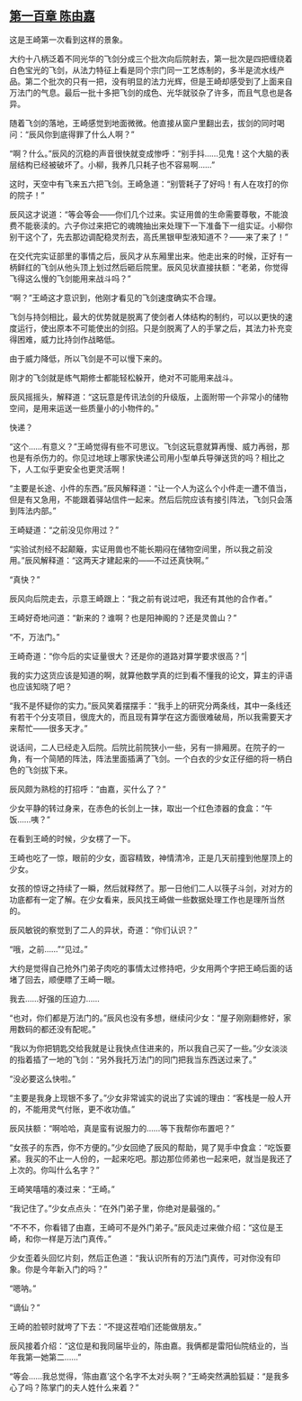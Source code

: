 ## [第一百章 陈由嘉](https://www.xxbiquge.com/11_11207/8875903.html)


  这是王崎第一次看到这样的景象。

  大约十八柄泛着不同光华的飞剑分成三个批次向后院射去，第一批次是四把缠绕着白色宝光的飞剑，从法力特征上看是同个宗门同一工艺炼制的，多半是流水线产品。第二个批次的只有一把，没有明显的法力光辉，但是王崎却感受到了上面来自万法门的气息。最后一批十多把飞剑的成色、光华就驳杂了许多，而且气息也是各异。

  随着飞剑的落地，王崎感觉到地面微微。他直接从窗户里翻出去，拔剑的同时喝问：“辰风你到底得罪了什么人啊？”

  “啊？什么。”辰风的沉稳的声音很快就变成惨呼：“别手抖……见鬼！这个大脑的表层结构已经被破坏了。小柳，我养几只耗子也不容易啊……”

  这时，天空中有飞来五六把飞剑。王崎急道：“别管耗子了好吗！有人在攻打的你的院子！”

  辰风这才说道：“等会等会——你们几个过来。实证用兽的生命需要尊敬，不能浪费不能亵渎的。六子你过来把它的魂魄抽出来处理下一下准备下一组实证。小柳你别干这个了，先去那边调配稳灵剂去，高氏黑银甲型液知道不？——来了来了！”

  在交代完实证部里的事情之后，辰风才从东厢里出来。他走出来的时候，正好有一柄鲜红的飞剑从他头顶上划过然后砸后院里。辰风见状直接扶额：“老弟，你觉得飞得这么慢的飞剑能用来战斗吗？”

  “啊？”王崎这才意识到，他刚才看见的飞剑速度确实不合理。

  飞剑与持剑相比，最大的优势就是脱离了使剑者人体结构的制约，可以以更快的速度运行，使出原本不可能使出的剑招。只是剑脱离了人的手掌之后，其法力补充变得困难，威力比持剑作战略低。

  由于威力降低，所以飞剑是不可以慢下来的。

  刚才的飞剑就是练气期修士都能轻松躲开，绝对不可能用来战斗。

  辰风摇摇头，解释道：“这玩意是传讯法剑的升级版，上面附带一个非常小的储物空间，是用来运送一些质量小的小物件的。”

  快递？

  “这个……有意义？”王崎觉得有些不可思议。飞剑这玩意就算再慢、威力再弱，那也是有杀伤力的。你见过地球上哪家快递公司用小型单兵导弹送货的吗？相比之下，人工似乎更安全也更灵活啊！

  “主要是长途、小件的东西。”辰风解释道：“让一个人为这么个小件走一遭不值当，但是有又急用，不能跟着驿站信件一起来。然后后院应该有接引阵法，飞剑只会落到阵法内部。”

  王崎疑道：“之前没见你用过？”

  “实验试剂经不起颠簸，实证用兽也不能长期闷在储物空间里，所以我之前没用。”辰风解释道：“这两天才建起来的——不过还真快啊。”

  “真快？”

  辰风向后院走去，示意王崎跟上：“我之前有说过吧，我还有其他的合作者。”

  王崎好奇地问道：“新来的？谁啊？也是阳神阁的？还是灵兽山？”

  “不，万法门。”

  王崎奇道：“你今后的实证量很大？还是你的道路对算学要求很高？”|

  我的实力这货应该是知道的啊，就算他数学真的烂到看不懂我的论文，算主的评语也应该知晓了吧？

  “我不是怀疑你的实力。”辰风笑着摆摆手：“我手上的研究分两条线，其中一条线还有若干个分支项目，很庞大的，而且现有算学在这方面很难破局，所以我需要天才来帮忙——很多天才。”

  说话间，二人已经走入后院。后院比前院狭小一些，另有一排厢房。在院子的一角，有一个简陋的阵法，阵法里面插满了飞剑。一个白衣的少女正仔细的将一柄白色的飞剑拔下来。

  辰风颇为熟稔的打招呼：“由嘉，买什么了？”

  少女平静的转过身来，在赤色的长剑上一抹，取出一个红色漆器的食盒：“午饭……咦？”

  在看到王崎的时候，少女楞了一下。

  王崎也吃了一惊，眼前的少女，面容精致，神情清冷，正是几天前撞到他屋顶上的少女。

  女孩的惊讶之持续了一瞬，然后就释然了。那一日他们二人以筷子斗剑，对对方的功底都有一定了解。在少女看来，辰风找王崎做一些数据处理工作也是理所当然的。

  辰风敏锐的察觉到了二人的异状，奇道：“你们认识？”

  “哦，之前……”“见过。”

  大约是觉得自己抢外门弟子肉吃的事情太过修持吧，少女用两个字把王崎后面的话堵了回去，顺便瞟了王崎一眼。

  我去……好强的压迫力……

  “也对，你们都是万法门的。”辰风也没有多想，继续问少女：“屋子刚刚翻修好，家用数码的都还没有配呢。”

  “我以为你把钥匙交给我就是让我快点住进来的，所以我自己买了一些。”少女淡淡的指着插了一地的飞剑：“另外我托万法门的同门把我当东西送过来了。”

  “没必要这么快啦。”

  “主要是我身上现银不多了。”少女非常诚实的说出了实诚的理由：“客栈是一般人开的，不能用灵气付账，更不收功值。”

  辰风扶额：“啊哈哈，真是蛮有说服力的……等下我帮你布置吧？”

  “女孩子的东西，你不方便的。”少女回绝了辰风的帮助，晃了晃手中食盒：“吃饭要紧。我买的不止一人份的，一起来吃吧。那边那位师弟也一起来吧，就当是我还了上次的。你叫什么名字？”

  王崎笑嘻嘻的凑过来：“王崎。”

  “我记住了。”少女点点头：“在外门弟子里，你绝对是最强的。”

  “不不不，你看错了由嘉，王崎可不是外门弟子。”辰风走过来做介绍：“这位是王崎，和你一样是万法门真传。”

  少女歪着头回忆片刻，然后正色道：“我认识所有的万法门真传，可对你没有印象。你是今年新入门的吗？”

  “嗯呐。”

  “谪仙？”

  王崎的脸顿时就垮了下去：“不提这茬咱们还能做朋友。”

  辰风接着介绍：“这位是和我同届毕业的，陈由嘉。我俩都是雷阳仙院结业的，当年我第一她第二……”

  “等会……我总觉得，‘陈由嘉’这个名字不太对头啊？”王崎突然满脸狐疑：“是我多心了吗？陈掌门的夫人姓什么来着？”
